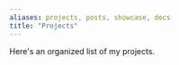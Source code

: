 ```yaml
---
aliases: projects, posts, showcase, docs
title: "Projects"
---
```

Here's an organized list of my projects. 